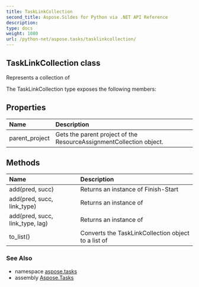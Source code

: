 ```yaml
---
title: TaskLinkCollection
second_title: Aspose.Sildes for Python via .NET API Reference
description: 
type: docs
weight: 1080
url: /python-net/aspose.tasks/tasklinkcollection/
---
```


## TaskLinkCollection class

Represents a collection of

The TaskLinkCollection type exposes the following members:
## Properties
| Name | Description |
| :- | :- |
|parent_project|Gets the parent project of the ResourceAssignmentCollection object.|
## Methods
| Name | Description |
| :- | :- |
|add(pred, succ)|Returns an instance of Finish-Start|
|add(pred, succ, link_type)|Returns an instance of|
|add(pred, succ, link_type, lag)|Returns an instance of|
|to_list()|Converts the TaskLinkCollection object to a list of|

### See Also

* namespace [aspose.tasks](/tasks/python-net/aspose.tasks/)
* assembly [Aspose.Tasks](/tasks/python-net/)

